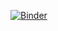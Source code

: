 [![Binder](https://mybinder.org/badge_logo.svg)](https://mybinder.org/v2/gh/adsherman/SgTopWorkshop/master)
